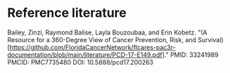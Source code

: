 # Reference literature


Bailey, Zinzi, Raymond Balise, Layla Bouzoubaa, and Erin Kobetz. "(A Resource for a 360-Degree View of Cancer Prevention, Risk, and Survival)[https://github.com/FloridaCancerNetwork/flcares-pac3r-documentation/blob/main/literature/PCD-17-E149.pdf]."
PMID: 33241989 PMCID: PMC7735480 DOI: 10.5888/pcd17.200263
